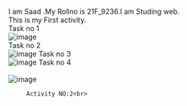 I am Saad .My Rollno is 21F_9236.I am Studing web.<br>
This is my First activity.<br>
Task no 1<br>
![image](https://github.com/Saad-khan36/F21_9236_web_programming/assets/158451882/eb4b89e1-0c3b-40e4-856d-4bfbf5ff8c25)<br>
Task no 2<br>
![image](https://github.com/Saad-khan36/F21_9236_web_programming/assets/158451882/8006ec23-4a14-4c71-b49f-6c59c455f3ed)
Task no 3<br>
![image](https://github.com/Saad-khan36/F21_9236_web_programming/assets/158451882/2795f3bb-f6d5-4d27-8241-1b3901da2350)
Task no 4<br>
<br>![image](https://github.com/Saad-khan36/F21_9236_web_programming/assets/158451882/73c721bc-4077-4be2-b2fc-0dec410ea339)

         Activity NO:2<br>




